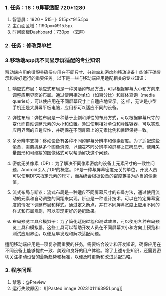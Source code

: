 ### 1. 任务：16：9屏幕适配 720\*1280
1. 智慧屏：1920 * 515=》515px\*915.5px
2. 主页面区域：1190px=》915.5px
3. 时间面板Dashboard：730px （去除）
### 2. 任务：修改菜单栏
### 3.移动端app再不同显示屏适配的专业知识
移动端应用的适配是确保应用在不同尺寸、分辨率和密度的移动设备上能够正确显示和良好运行的重要任务。以下是一些与移动端应用适配相关的专业知识：

1. 响应式布局：响应式布局是一种灵活的布局方法，可以根据屏幕大小和方向来调整应用界面的布局。通过使用相对单位（如百分比）和媒体查询（media queries），可以使应用在不同屏幕尺寸上自适应地显示。这 样，无论是小型手机还是大屏幕平板电脑，应用都可以适应不同的设备。
    
2. 弹性布局：弹性布局是一种基于比例和弹性的布局方式，可以根据屏幕尺寸的变化而自动调整元素的大小和位置。通过使用相对单位和弹性容器，可以实现应用界面的自适应性，并确保在不同屏幕上的元素比例和间距保持一致。
    
3. 多分辨率支持：移动设备有各种不同的屏幕分辨率和像素密度。为了适配这些设备，需要提供多个图像资源，以便在不同分辨率的屏幕上正确显示。使用矢量图形和可缩放的图像格式可以帮助解决这个问题。
    
4. 密度无关像素（DP）：为了解决不同像素密度的设备上元素尺寸的一致性问题，Android引入了DP的概念。DP是一种与屏幕密度无关的单位，开发人员可以使用DP来指定元素的尺寸，而系统会根据设备的密度转换为适当的像素值。
    
5. 流式布局与断点：流式布局是一种适应不同屏幕尺寸的布局方法，通过使用流动的元素和自动调整的间距来实现。断点是一种设计技术，可以在特定屏幕宽度的情况下调整布局和样式。通过定义断点，并在不同屏幕宽度上应用不同的样式和布局规则，可以实现更好的适配效果。
    
6. 布局预览工具和模拟器：为了简化适配过程和测试效果，可以使用各种布局预览工具和模拟器。这些工具可以帮助开发人员在不同屏幕大小和方向上预览和测试应用界面，以便及早发现和解决适配问题。
    

适配移动端应用是一项复杂而重要的任务，需要结合设计和开发知识，确保应用在不同设备上能够提供一致、美观和良好的用户体验。除了上述专业知识，还需要密切关注移动设备的最新趋势和标准，以便及时更新和改进适配策略。
### 3. 程序问题
1. 禁忌：@Preview
2. 运行失败原因：
![[Pasted image 20231011163951.png]]